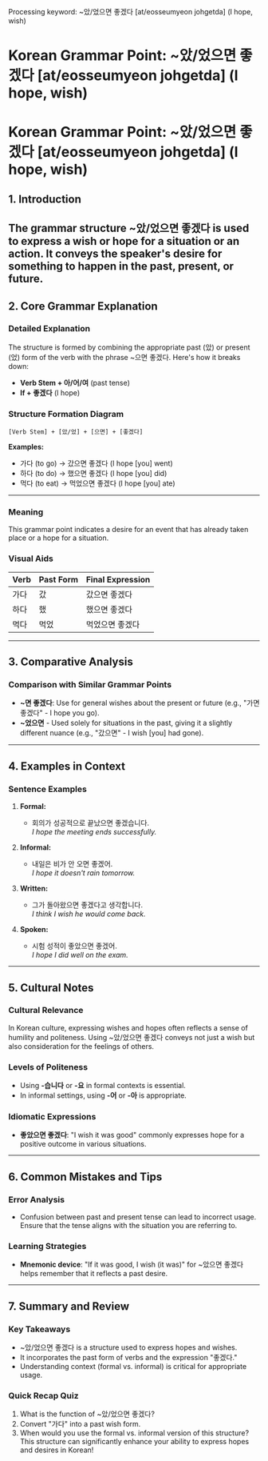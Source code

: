 Processing keyword: ~았/었으면 좋겠다 [at/eosseumyeon johgetda] (I hope, wish)
# Korean Grammar Point: ~았/었으면 좋겠다 [at/eosseumyeon johgetda] (I hope, wish)
# Korean Grammar Point: ~았/었으면 좋겠다 [at/eosseumyeon johgetda] (I hope, wish)
## 1. Introduction
The grammar structure ~았/었으면 좋겠다 is used to express a wish or hope for a situation or an action. It conveys the speaker's desire for something to happen in the past, present, or future.
---
## 2. Core Grammar Explanation
### Detailed Explanation
The structure is formed by combining the appropriate past (았) or present (었) form of the verb with the phrase ~으면 좋겠다. Here's how it breaks down:
- **Verb Stem + 아/어/여** (past tense)
- **If + 좋겠다** (I hope)
### Structure Formation Diagram
```
[Verb Stem] + [았/었] + [으면] + [좋겠다]
```
**Examples:**
- 가다 (to go) → 갔으면 좋겠다 (I hope [you] went)
- 하다 (to do) → 했으면 좋겠다 (I hope [you] did)
- 먹다 (to eat) → 먹었으면 좋겠다 (I hope [you] ate)
---
### Meaning
This grammar point indicates a desire for an event that has already taken place or a hope for a situation. 
### Visual Aids
| Verb      | Past Form | Final Expression         |
|-----------|-----------|--------------------------|
| 가다      | 갔       | 갔으면 좋겠다           |
| 하다      | 했       | 했으면 좋겠다           |
| 먹다      | 먹었     | 먹었으면 좋겠다         |
---
## 3. Comparative Analysis
### Comparison with Similar Grammar Points
- **~면 좋겠다**: Use for general wishes about the present or future (e.g., "가면 좋겠다" - I hope you go).
- **~었으면** - Used solely for situations in the past, giving it a slightly different nuance (e.g., "갔으면" - I wish [you] had gone).
---
## 4. Examples in Context
### Sentence Examples
1. **Formal:**
   - 회의가 성공적으로 끝났으면 좋겠습니다.  
   *I hope the meeting ends successfully.*
   
2. **Informal:**
   - 내일은 비가 안 오면 좋겠어.  
   *I hope it doesn't rain tomorrow.*
   
3. **Written:**
   - 그가 돌아왔으면 좋겠다고 생각합니다.  
   *I think I wish he would come back.*
   
4. **Spoken:**
   - 시험 성적이 좋았으면 좋겠어.  
   *I hope I did well on the exam.*
---
## 5. Cultural Notes
### Cultural Relevance
In Korean culture, expressing wishes and hopes often reflects a sense of humility and politeness. Using ~았/었으면 좋겠다 conveys not just a wish but also consideration for the feelings of others. 
### Levels of Politeness
- Using **-습니다** or **-요** in formal contexts is essential.
- In informal settings, using **-어** or **-아** is appropriate.
### Idiomatic Expressions
- **좋았으면 좋겠다**: "I wish it was good" commonly expresses hope for a positive outcome in various situations.
---
## 6. Common Mistakes and Tips
### Error Analysis
- Confusion between past and present tense can lead to incorrect usage. Ensure that the tense aligns with the situation you are referring to.
  
### Learning Strategies
- **Mnemonic device**: "If it was good, I wish (it was)" for ~았으면 좋겠다 helps remember that it reflects a past desire.
---
## 7. Summary and Review
### Key Takeaways
- ~았/었으면 좋겠다 is a structure used to express hopes and wishes.
- It incorporates the past form of verbs and the expression "좋겠다."
- Understanding context (formal vs. informal) is critical for appropriate usage.
### Quick Recap Quiz
1. What is the function of ~았/었으면 좋겠다?
2. Convert "가다" into a past wish form.
3. When would you use the formal vs. informal version of this structure?
This structure can significantly enhance your ability to express hopes and desires in Korean!
